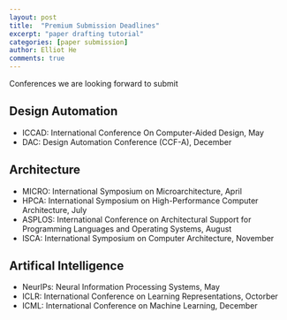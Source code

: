 ```yaml
---
layout: post
title:  "Premium Submission Deadlines"
excerpt: "paper drafting tutorial"
categories: [paper submission]
author: Elliot He
comments: true
---
```


Conferences we are looking forward to submit

## Design Automation

- ICCAD: International Conference On Computer-Aided Design, May
- DAC: Design Automation Conference (CCF-A), December

## Architecture

- MICRO: International Symposium on Microarchitecture, April
- HPCA: International Symposium on High-Performance Computer Architecture, July
- ASPLOS: International Conference on Architectural Support for Programming Languages and Operating Systems, August
- ISCA: International Symposium on Computer Architecture, November

## Artifical Intelligence

- NeurIPs: Neural Information Processing Systems, May
- ICLR: International Conference on Learning Representations, Octorber
- ICML: International Conference on Machine Learning, December
